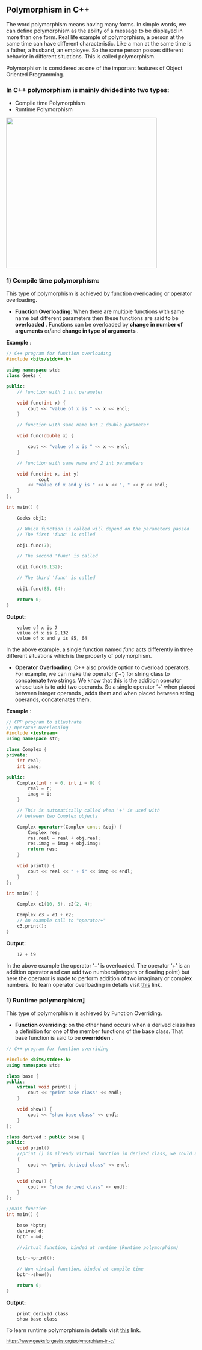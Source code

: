 ## Polymorphism in C++

The word polymorphism means having many forms. In simple words, we can define polymorphism as the ability of a message to be displayed in more than one form.   Real life example of polymorphism, a person at the same time can have different characteristic. Like a man at the same time is a father, a husband, an employee. So the same person posses different behavior in different situations. This is called polymorphism.   

Polymorphism is considered as one of the important features of Object Oriented Programming.  

### In C++ polymorphism is mainly divided into two types:

  - Compile time Polymorphism
  - Runtime Polymorphism

<img src="https://cs.msutexas.edu/~griffin/zcloud/zcloud-files/Polymorphism-1_geekl_geek.jpg" width="400">

### 1) Compile time polymorphism: 
This type of polymorphism is achieved by function overloading or operator overloading.

- **Function Overloading**: When there are multiple functions with same name but different parameters then these functions are said to be **overloaded** . Functions can be overloaded by **change in number of arguments** or/and **change in type of arguments** .  

**Example** :
```cpp
// C++ program for function overloading
#include <bits/stdc++.h>

using namespace std;
class Geeks {

public:
    // function with 1 int parameter

    void func(int x) {
        cout << "value of x is " << x << endl;
    }

    // function with same name but 1 double parameter

    void func(double x) {

        cout << "value of x is " << x << endl;
    }

    // function with same name and 2 int parameters

    void func(int x, int y)
            cout
        << "value of x and y is " << x << ", " << y << endl;
    }
};

int main() {

    Geeks obj1;

    // Which function is called will depend on the parameters passed
    // The first 'func' is called

    obj1.func(7);

    // The second 'func' is called

    obj1.func(9.132);

    // The third 'func' is called

    obj1.func(85, 64);

    return 0;
}
```
**Output:**
```
    value of x is 7
    value of x is 9.132
    value of x and y is 85, 64
```

In the above example, a single function named *func* acts differently in three different situations which is the property of polymorphism.

- **Operator Overloading**: C++ also provide option to overload operators. For example, we can make the operator (‘+’) for string class to concatenate two strings. We know that this is the addition operator whose task is to add two operands. So a single operator ‘+’ when placed between integer operands , adds them and when placed between string operands, concatenates them.  

**Example** :

```cpp
// CPP program to illustrate
// Operator Overloading
#include <iostream>
using namespace std;

class Complex {
private:
    int real;
    int imag;

public:
    Complex(int r = 0, int i = 0) {
        real = r;
        imag = i;
    }

    // This is automatically called when '+' is used with
    // between two Complex objects

    Complex operator+(Complex const &obj) {
        Complex res;
        res.real = real + obj.real;
        res.imag = imag + obj.imag;
        return res;
    }

    void print() {
        cout << real << " + i" << imag << endl;
    }
};

int main() {

    Complex c1(10, 5), c2(2, 4);

    Complex c3 = c1 + c2;
    // An example call to "operator+"
    c3.print();
}

```
**Output:**
```
    12 + i9
```

In the above example the operator ‘+’ is overloaded. The operator ‘+’ is an addition operator and can add two numbers(integers or floating point) but here the operator is made to perform addition of two imaginary or complex numbers. To learn operator overloading in details visit [this](https://www.geeksforgeeks.org/operator-overloading-c/) link.

### 1) Runtime polymorphism]

This type of polymorphism is achieved by Function Overriding.

- **Function overriding**: on the other hand occurs when a derived class has a definition for one of the member functions of the base class. That base function is said to be **overridden** .



```cpp
// C++ program for function overriding

#include <bits/stdc++.h>
using namespace std;

class base {
public:
    virtual void print() {
        cout << "print base class" << endl;
    }

    void show() {
        cout << "show base class" << endl;
    }
};

class derived : public base {
public:
    void print()
    //print () is already virtual function in derived class, we could also declared as virtual void print () explicitly
    {
        cout << "print derived class" << endl;
    }

    void show() {
        cout << "show derived class" << endl;
    }
};

//main function
int main() {

    base *bptr;
    derived d;
    bptr = &d;

    //virtual function, binded at runtime (Runtime polymorphism)

    bptr->print();

    // Non-virtual function, binded at compile time
    bptr->show();

    return 0;
}

```

**Output:**
```
    print derived class
    show base class
```

To learn runtime polymorphism in details visit [this](02_virtual_functions.md) link.

<sub>https://www.geeksforgeeks.org/polymorphism-in-c/</sub>
